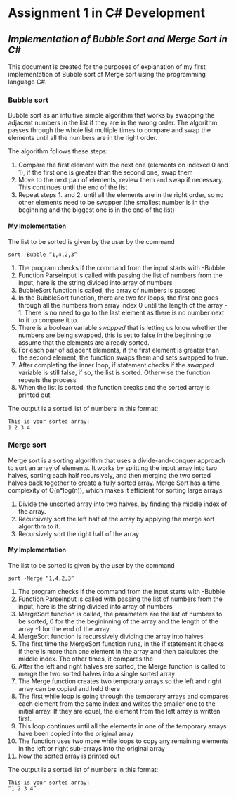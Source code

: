 # Assignment 1 in C# Development
## _Implementation of Bubble Sort and Merge Sort in C#_

This document is created for the purposes of explanation of my first implementation of Bubble sort of Merge sort using the programming language C#.

### Bubble sort

Bubble sort as an intuitive simple algorithm that works by swapping the adjacent numbers in the list if they are in the wrong order. The algorithm passes through the whole list multiple times to compare and swap the elements until all the numbers are in the right order.

The algorithm follows these steps:
1. Compare the first element with the next one (elements on indexed 0 and 1), if the first one is greater than the second one, swap them
2. Move to the next pair of elements, review them and swap if necessary. This continues until the end of the list
3. Repeat steps 1. and 2. until all the elements are in the right order, so no other elements need to be swapper (the smallest number is in the beginning and the biggest one is in the end of the list)

#### My Implementation

The list to be sorted is given by the user by the command
```
sort -Bubble “1,4,2,3”
```

1. The program checks if the command from the input starts with -Bubble
2. Function ParseInput is called with passing the list of numbers from the input, here is the string divided into array of numbers
3. BubbleSort function is called, the array of numbers is passed
4. In the BubbleSort function, there are two for loops, the first one goes through all the numbers from array index 0 until the length of the array - 1. There is no need to go to the last element as there is no number next to it to compare it to.
5. There is a boolean variable _swapped_ that is letting us know whether the numbers are being swapped, this is set to false in the beginning to assume that the elements are already sorted.
5. For each pair of adjacent elements, if the first element is greater than the second element, the function swaps them and sets swapped to true.
6. After completing the inner loop, if statement checks if the _swapped_ variable is still false, if so, the list is sorted. Otherwise the function repeats the process
7. When the list is sorted, the function breaks and the sorted array is printed out

The output is a sorted list of numbers in this format:
```
This is your sorted array: 
1 2 3 4
```

### Merge sort
Merge sort is a sorting algorithm that uses a divide-and-conquer approach to sort an array of elements. It works by splitting the input array into two halves, sorting each half recursively, and then merging the two sorted halves back together to create a fully sorted array. Merge Sort has a time complexity of O(n*log(n)), which makes it efficient for sorting large arrays.

1. Divide the unsorted array into two halves, by finding the middle index of the array.
2. Recursively sort the left half of the array by applying the merge sort algorithm to it.
3. Recursively sort the right half of the array

#### My Implementation

The list to be sorted is given by the user by the command
```
sort -Merge “1,4,2,3”
```

1. The program checks if the command from the input starts with -Bubble
2. Function ParseInput is called with passing the list of numbers from the input, here is the string divided into array of numbers
3. MergeSort function is called, the parameters are the list of numbers to be sorted, 0 for the the begininning of the array and the length of the array -1 for the end of the array
4. MergeSort function is recurssively dividing the array into halves 
5. The first time the MergeSort function runs, in the if statement it checks if there is more than one element in the array and then calculates the middle index. The other times, it compares the 
6. After the left and right halves are sorted, the Merge function is called to merge the two sorted halves into a single sorted array
7. The Merge function creates two temporary arrays so the left and right array can be copied and held there
8. The first while loop is going through the temporary arrays and compares each element from the same index and writes the smaller one to the initial array. If they are equal, the element from the left array is written first.
9. This loop continues until all the elements in one of the temporary arrays have been copied into the original array
10. The function uses two more while loops to copy any remaining elements in the left or right sub-arrays into the original array
11. Now the sorted array is printed out

The output is a sorted list of numbers in this format:
```
This is your sorted array: 
“1 2 3 4”
```